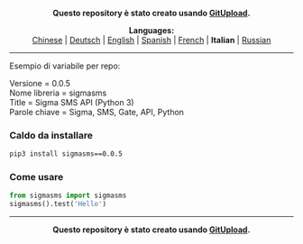 <p align="center"><b>Questo repository è stato creato usando <a href="http://127.0.0.1:3000">GitUpload</a>.</b></p>

<p align="center"><b>Languages:</b><br /><a href="https://github.com/markolofsen/sigmasms/blob/master/README_cn.md">Chinese</a> | <a href="https://github.com/markolofsen/sigmasms/blob/master/README_de.md">Deutsch</a> | <a href="https://github.com/markolofsen/sigmasms/blob/master/README.md">English</a> | <a href="https://github.com/markolofsen/sigmasms/blob/master/README_es.md">Spanish</a> | <a href="https://github.com/markolofsen/sigmasms/blob/master/README_fr.md">French</a> | <b>Italian</b> | <a href="https://github.com/markolofsen/sigmasms/blob/master/README_ru.md">Russian</a></p>

---

Esempio di variabile per repo: 

Versione = 0.0.5 <br />
Nome libreria = sigmasms <br />
Title = Sigma SMS API (Python 3) <br />
Parole chiave = Sigma, SMS, Gate, API, Python <br />

### Caldo da installare

```sh
pip3 install sigmasms==0.0.5
```


### Come usare

```python
from sigmasms import sigmasms
sigmasms().test('Hello')
```



---

<p align="center"><b>Questo repository è stato creato usando <a href="http://127.0.0.1:3000">GitUpload</a>.</b></p>